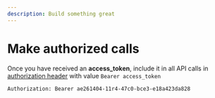 ```yaml
---
description: Build something great
---
```


# Make authorized calls

Once you have received an **access_token**, include it in all API calls in [authorization header](https://developer.mozilla.org/en-US/docs/Web/HTTP/Headers/Authorization) with value `Bearer access_token`

```http
Authorization: Bearer ae261404-11r4-47c0-bce3-e18a423da828
```
